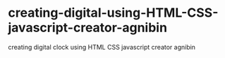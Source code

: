 # creating-digital-using-HTML-CSS-javascript-creator-agnibin
creating digital clock using HTML CSS javascript creator agnibin
